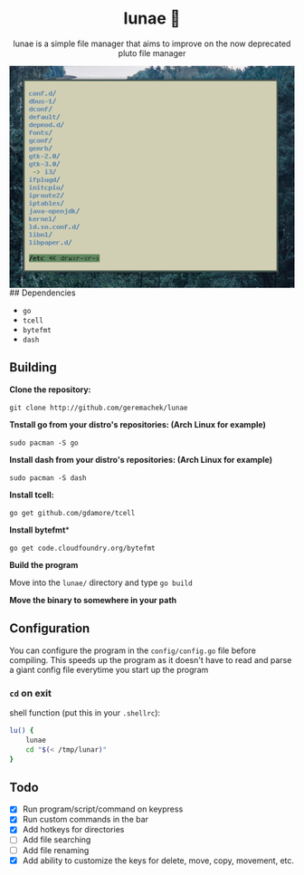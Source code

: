 <h1 align="center">lunae 🌙</h1>

<p align="center">lunae is a simple file manager that aims to improve on the now deprecated pluto file manager</p>

<img align="center" src="scrot.png">
<br>
## Dependencies 

* ```go```
* ```tcell```
* ```bytefmt```
* ```dash```

## Building

**Clone the repository:**

```git clone http://github.com/geremachek/lunae```

**Tnstall go from your distro's repositories: (Arch Linux for example)**

```sudo pacman -S go```

**Install dash from your distro's repositories: (Arch Linux for example)**

```sudo pacman -S dash```

**Install tcell:**

```go get github.com/gdamore/tcell```

**Install bytefmt***

```go get code.cloudfoundry.org/bytefmt```

**Build the program**

Move into the ```lunae/``` directory and type ```go build```

**Move the binary to somewhere in your path**

## Configuration

You can configure the program in the ```config/config.go``` file before compiling. This speeds up the program as it doesn't have to read and parse a giant config file everytime you start up the program

### ```cd``` on exit

shell function (put this in your ```.shellrc```):

```bash
lu() {
	lunae
	cd "$(< /tmp/lunar)"
}
```

## Todo

- [X] Run program/script/command on keypress
- [X] Run custom commands in the bar
- [X] Add hotkeys for directories
- [ ] Add file searching
- [ ] Add file renaming
- [X] Add ability to customize the keys for delete, move, copy, movement, etc.
